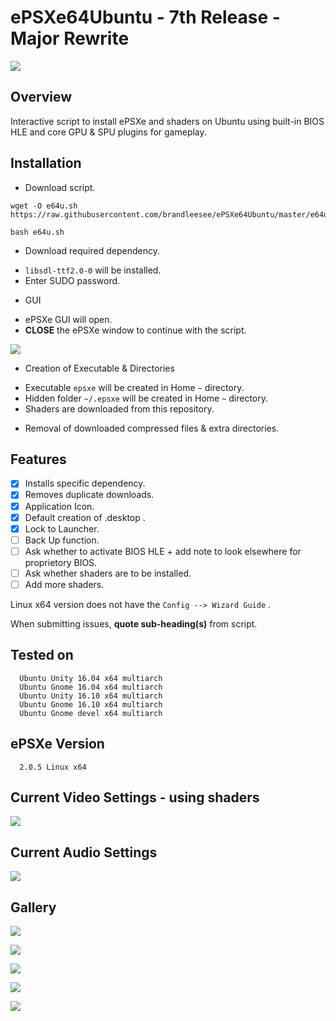 # ePSXe64Ubuntu - 7th Release - Major Rewrite

![](http://i.imgur.com/2Bw3iLS.png)

## Overview

Interactive script to install ePSXe and shaders on Ubuntu using built-in BIOS HLE and core GPU & SPU plugins for gameplay.

## Installation

* Download script.

```
wget -O e64u.sh https://raw.githubusercontent.com/brandleesee/ePSXe64Ubuntu/master/e64u.sh

bash e64u.sh
```

* Download required dependency.
 - ` libsdl-ttf2.0-0 ` will be installed.
 - Enter SUDO password.

* GUI
 - ePSXe GUI will open. 
 - **CLOSE** the ePSXe window to continue with the script. 

![](http://i.imgur.com/2mT7smo.png)

* Creation of Executable & Directories
 - Executable ` epsxe ` will be created in Home  ` ~ ` directory.
 - Hidden folder ` ~/.epsxe ` will be created in Home  ` ~ ` directory.
 - Shaders are downloaded from this repository.

* Removal of downloaded compressed files & extra directories.
 
## Features

- [x] Installs specific dependency.
- [x] Removes duplicate downloads.
- [x] Application Icon.
- [x] Default creation of .desktop .
- [x] Lock to Launcher.
- [ ] Back Up function.
- [ ] Ask whether to activate BIOS HLE + add note to look elsewhere for proprietory BIOS.
- [ ] Ask whether shaders are to be installed.
- [ ] Add more shaders.

Linux x64 version does not have the  ` Config --> Wizard Guide ` .

When submitting issues, **quote sub-heading(s)** from script.

## Tested on 

```
  Ubuntu Unity 16.04 x64 multiarch
  Ubuntu Gnome 16.04 x64 multiarch
  Ubuntu Unity 16.10 x64 multiarch
  Ubuntu Gnome 16.10 x64 multiarch
  Ubuntu Gnome devel x64 multiarch
```

## ePSXe Version

```
  2.0.5 Linux x64
```

## Current Video Settings - using shaders

![](http://i.imgur.com/ZBFCUva.png)

## Current Audio Settings

![](http://i.imgur.com/57kdpJR.png)

## Gallery

![](http://i.imgur.com/fRardY8.gif)

![](http://i.imgur.com/Ja5u4Dg.png)

![](http://i.imgur.com/p8vMQDt.png)

![](http://i.imgur.com/w4Ua94W.png)

![](http://i.imgur.com/MDQabuy.png)
